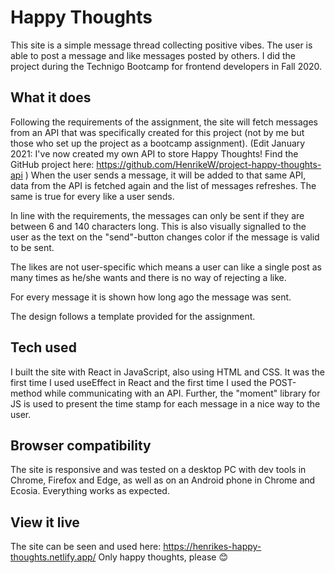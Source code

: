# Happy Thoughts

This site is a simple message thread collecting positive vibes. The user is able to post a message and like messages posted by others. I did the project during the Technigo Bootcamp for frontend developers in Fall 2020.

## What it does

Following the requirements of the assignment, the site will fetch messages from an API that was specifically created for this project (not by me but those who set up the project as a bootcamp assignment). (Edit January 2021: I've now created my own API to store Happy Thoughts! Find the GitHub project here: https://github.com/HenrikeW/project-happy-thoughts-api )
When the user sends a message, it will be added to that same API, data from the API is fetched again and the list of messages refreshes. The same is true for every like a user sends. 

In line with the requirements, the messages can only be sent if they are between 6 and 140 characters long. This is also visually signalled to the user as the text on the "send"-button changes color if the message is valid to be sent. 

The likes are not user-specific which means a user can like a single post as many times as he/she wants and there is no way of rejecting a like. 

For every message it is shown how long ago the message was sent.

The design follows a template provided for the assignment.

## Tech used

I built the site with React in JavaScript, also using HTML and CSS. It was the first time I used useEffect in React and the first time I used the POST-method while communicating with an API. Further, the "moment" library for JS is used to present the time stamp for each message in a nice way to the user.

## Browser compatibility

The site is responsive and was tested on a desktop PC with dev tools in Chrome, Firefox and Edge, as well as on an Android phone in Chrome and Ecosia. Everything works as expected. 

## View it live

The site can be seen and used here: https://henrikes-happy-thoughts.netlify.app/ 
Only happy thoughts, please 😊
